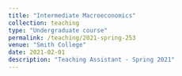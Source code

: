 ```yaml
---
title: "Intermediate Macroeconomics"
collection: teaching
type: "Undergraduate course"
permalink: /teaching/2021-spring-253
venue: "Smith College"
date: 2021-02-01
description: "Teaching Assistant - Spring 2021"
---
```


<!-- Heading 1
======

Heading 2
======

Heading 3
====== -->